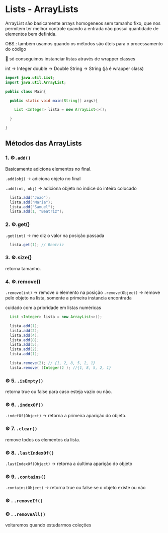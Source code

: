 # Lists - ArrayLists

ArrayList são basicamente arrays homogeneos sem tamanho fixo, que nos permitem ter melhor controle quando a entrada não possui quantidade de elementos bem definida.

OBS.: também usamos quando os métodos são úteis para o processamento do código

🔴 só conseguimos instanciar listas através de wrapper classes

int -> Integer
double -> Double
String -> String (já é wrapper class)

```java
import java.util.List;
import java.util.ArrayList;

public class Main{

  public static void main(String[] args){

    List <Integer> lista = new ArrayList<>();

  }

}
```

## Métodos das ArrayLists

### 1. ⚙️`.add()`

Basicamente adiciona elementos no final.

`.add(obj)` -> adiciona objeto no final

`.add(int, obj)` -> adiciona objeto no indice do inteiro colocado

```java
  lista.add("Joao");
  lista.add("Maria");
  lista.add("Samuel");
  lista.add(1, "Beatriz");
```

### 2. ⚙️.get()

`.get(int)` -> me diz o valor na posição passada

```java
  lista.get(1); // Beatriz
```

### 3. ⚙️.size()

retorna tamanho.

### 4. ⚙️.remove()

`.remove(int)` -> remove o elemento na posição
`.remove(Object)` -> remove pelo objeto na lista, somente a primeira instancia encontrada

cuidado com a prioridade em listas numéricas

```java
  List <Integer> lista = new ArrayList<>();

  lista.add(1);
  lista.add(2);
  lista.add(4);
  lista.add(8);
  lista.add(5);
  lista.add(2);
  lista.add(1);

  lista.remove(2); // {1, 2, 8, 5, 2, 1}
  lista.remove( (Integer)2 ); //{1, 8, 5, 2, 1} 
```

### ⚙️ 5. `.isEmpty()`

retorna true ou false para caso esteja vazio ou não.

### ⚙️ 6. `.indexOf()`

`.indefOf(Object)` -> retorna a primeira aparição do objeto.

### ⚙️ 7. `.clear()`

remove todos os elementos da lista.
### ⚙️ 8. `.lastIndexOf()`

`.lastIndexOf(Object)` -> retorna a úultima aparição do objeto 
### ⚙️ 9. `.contains()`

`.contains(Object)` -> retorna true ou false se o objeto existe ou não

### ⚙️ . `.removeIf()`
### ⚙️ . `.removeAll()`

voltaremos quando estudarmos coleções
